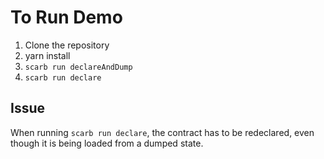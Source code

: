 # To Run Demo

1. Clone the repository
2. yarn install
3. `scarb run declareAndDump`
4. `scarb run declare`

## Issue

When running `scarb run declare`, the contract has to be redeclared, even though it is being loaded from a dumped state.

